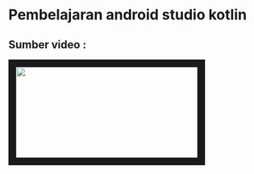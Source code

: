 # Pembelajaran android studio kotlin
## Sumber video : 
<a href="https://youtu.be/BCSlZIUj18Y?list=RDCMUCEs0Rbf3M4M76bavm4d_big&t=18171">
<img src="https://i.ytimg.com/vi/-3Q_c9Gftz8/hq720.jpg" height="180" width="360" border="15">
</a>
